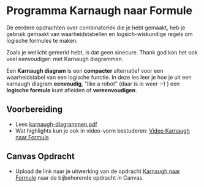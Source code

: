 # Programma Karnaugh naar Formule
De eerdere opdrachten over combinatoriek die je hebt gemaakt, heb je gebruik gemaakt van waarheidstabellen en logsich-wiskundige regels om logische formules te maken.

Zoals je wellicht gemerkt hebt, is dat geen sinecure. Thank god kan het ook veel eenvoudiger: met Karnaugh diagrammen.

Een **Karnaugh diagram** is een **compacter** alternatief voor een waarheidstabel van een logische functie. In deze les leer je hoe je uit een karnaugh diagram **eenvoudig**, "like a robot" (daar is ie weer :-) ) een **logische formule** kunt afleiden of **vereenvoudigen**.

## Voorbereiding
- Lees [karnaugh-diagrammen.pdf](../../onderwijsmateriaal/readers/karnaugh-diagrammen.pdf)
- Wat highlights kun je ook in video-vorm bestuderen: [Video Karnaugh naar Formule](https://youtu.be/zFIkaroaJ_E)

## Canvas Opdracht
- Upload de link naar je uitwerking van de opdracht [Karnaugh naar Formule](../../onderwijsmateriaal/opdrachten/oefenopdrachten/karnaugh-naar-formule/karnaugh-naar-formule.md) naar de bijbehorende opdracht in Canvas.